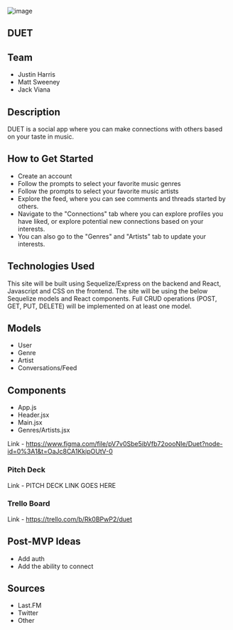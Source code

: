 
![image](https://tinypic.host/images/2022/11/30/Screenshot-2022-11-29-at-5.28.54-PM.png)

## DUET

## Team
- Justin Harris
- Matt Sweeney
- Jack Viana

## Description

DUET is a social app where you can make connections with others based on your taste in music. 

## How to Get Started

- Create an account 
- Follow the prompts to select your favorite music genres
- Follow the prompts to select your favorite music artists
- Explore the feed, where you can see comments and threads started by others.
- Navigate to the "Connections" tab where you can explore profiles you have liked, or explore potential new connections based on your interests.
- You can also go to the "Genres" and "Artists" tab to update your interests. 


## Technologies Used

This site will be built using Sequelize/Express on the backend and React, Javascript and CSS on the frontend. The site will be using the below Sequelize models and React components. Full CRUD operations (POST, GET, PUT, DELETE) will be implemented on at least one model.

## Models
- User
- Genre
- Artist
- Conversations/Feed

## Components
- App.js
- Header.jsx
- Main.jsx
- Genres/Artists.jsx


Link - https://www.figma.com/file/pV7v0Sbe5ibVfb72oooNIe/Duet?node-id=0%3A1&t=OaJc8CA1KkipOUtV-0

### Pitch Deck
Link - PITCH DECK LINK GOES HERE

### Trello Board
Link - https://trello.com/b/Rk0BPwP2/duet

## Post-MVP Ideas

- Add auth
- Add the ability to connect


## Sources
- Last.FM
- Twitter
- Other

